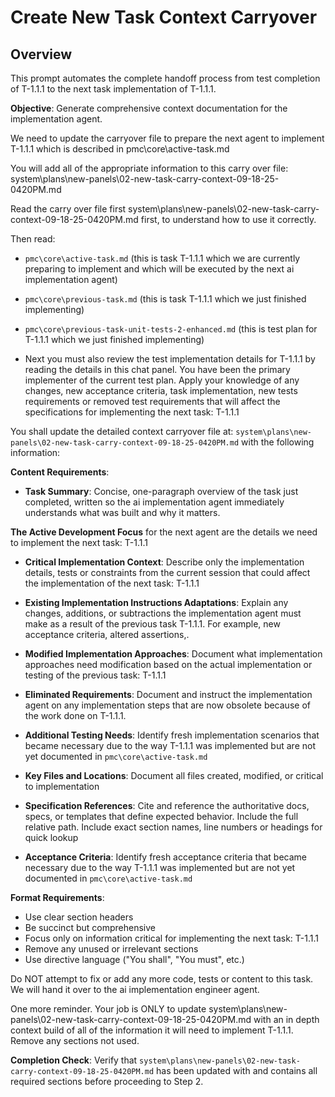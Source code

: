 # Create New Task Context Carryover

## Overview
This prompt automates the complete handoff process from test completion of T-1.1.1 to the next task implementation of T-1.1.1.

**Objective**: Generate comprehensive context documentation for the implementation agent.

We need to update the carryover file to prepare the next agent to implement T-1.1.1 which is described in pmc\core\active-task.md

You will add all of the appropriate information to this carry over file:
system\plans\new-panels\02-new-task-carry-context-09-18-25-0420PM.md

Read the carry over file first system\plans\new-panels\02-new-task-carry-context-09-18-25-0420PM.md first, to understand how to use it correctly.

Then read:
- `pmc\core\active-task.md` (this is task T-1.1.1 which we are currently preparing to implement and which will be executed by the next ai implementation agent)

- `pmc\core\previous-task.md` (this is task T-1.1.1 which we just finished implementing)

- `pmc\core\previous-task-unit-tests-2-enhanced.md` (this is test plan for T-1.1.1 which we just finished implementing)

- Next you must also review the test implementation details for T-1.1.1 by reading the details in this chat panel. You have been the primary implementer of the current test plan. Apply your knowledge of any changes, new acceptance criteria, task implementation, new tests requirements or removed test requirements that will affect the specifications for implementing the next task: T-1.1.1

You shall update the detailed context carryover file at: `system\plans\new-panels\02-new-task-carry-context-09-18-25-0420PM.md` with the following information:

**Content Requirements**:
- **Task Summary**: Concise, one-paragraph overview of the task just completed, written so the ai implementation agent immediately understands what was built and why it matters.

**The Active Development Focus** for the next agent are the details we need to implement the next task: T-1.1.1

- **Critical Implementation Context**: Describe only the implementation details, tests or constraints from the current session that could affect the implementation of the next task: T-1.1.1

- **Existing Implementation Instructions Adaptations**: Explain any changes, additions, or subtractions the implementation agent must make as a result of the previous task T-1.1.1. For example, new acceptance criteria, altered assertions,.

- **Modified Implementation Approaches**: Document what implementation approaches need modification based on the actual implementation or testing of the previous task: T-1.1.1

- **Eliminated Requirements**: Document and instruct the implementation agent on any implementation steps that are now obsolete because of the work done on T-1.1.1.

- **Additional Testing Needs**: Identify fresh implementation scenarios that became necessary due to the way T-1.1.1 was implemented but are not yet documented in `pmc\core\active-task.md`

- **Key Files and Locations**: Document all files created, modified, or critical to implementation
- **Specification References**: Cite and reference the authoritative docs, specs, or templates that define expected behavior. Include the full relative path. Include exact section names, line numbers or headings for quick lookup

- **Acceptance Criteria**: Identify fresh acceptance criteria that became necessary due to the way T-1.1.1 was implemented but are not yet documented in `pmc\core\active-task.md`

**Format Requirements**:
- Use clear section headers
- Be succinct but comprehensive
- Focus only on information critical for implementing the next task: T-1.1.1
- Remove any unused or irrelevant sections
- Use directive language ("You shall", "You must", etc.)

Do NOT attempt to fix or add any more code, tests or content to this task. We will hand it over to the ai implementation engineer agent.  

One more reminder. Your job is ONLY to update system\plans\new-panels\02-new-task-carry-context-09-18-25-0420PM.md with an in depth context build of all of the information it will need to implement T-1.1.1. Remove any sections not used.

**Completion Check**: Verify that `system\plans\new-panels\02-new-task-carry-context-09-18-25-0420PM.md` has been updated with and contains all required sections before proceeding to Step 2.